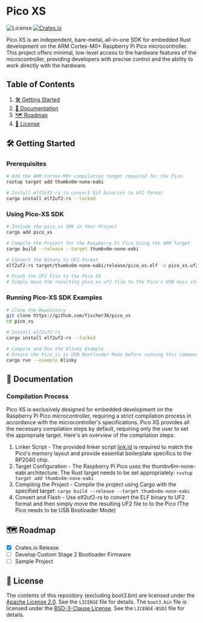 # Pico XS 
![License](https://img.shields.io/badge/license-Apache%202.0-blue.svg) [![Crates.io](https://img.shields.io/crates/v/pico_xs.svg)](https://crates.io/crates/pico_xs)


Pico XS is an independent, bare-metal, all-in-one SDK for embedded Rust development on the ARM Cortex-M0+ Raspberry Pi Pico microcontroller. This project offers minimal, low-level access to the hardware features of the microcontroller, providing developers with precise control and the ability to work directly with the hardware.
## Table of Contents
1. [🛠️ Getting Started](#️-getting-started)
2. [📝 Documentation](#-documentation)
3. [🗺️ Roadmap](#️-roadmap)
4. [📜 License](#-license)

## 🛠️ Getting Started

### Prerequisites
```bash
# Add the ARM Cortex-M0+ compilation target required for the Pico
rustup target add thumbv6m-none-eabi

# Install elf2uf2-rs to convert ELF binaries to UF2 format
cargo install elf2uf2-rs --locked
```

### Using Pico-XS SDK
```bash
# Include the pico_xs SDK in Your Project
cargo add pico_xs

# Compile the Project for the Raspberry Pi Pico Using the ARM Target
cargo build --release --target thumbv6m-none-eabi

# Convert the Binary to UF2 Format
elf2uf2-rs target/thumbv6m-none-eabi/release/pico_xs.elf -o pico_xs.uf2 

# Flash the UF2 File to the Pico XS
# Simply move the resulting pico_xs.uf2 file to the Pico's USB mass storage device (appears as RPI-RP2 when in bootloader mode).
```

### Running Pico-XS SDK Examples
```bash
# Clone the Repository
git clone https://github.com/fischer36/pico_xs
cd pico_xs

# Install elf2uf2-rs
cargo install elf2uf2-rs --locked

# Compile and Run the blinky Example
# Ensure the Pico is in USB Bootloader Mode before running this command.
cargo run --example blinky
```

## 📝 Documentation

### Compilation Process
Pico XS is exclusively designed for embedded development on the Raspberry Pi Pico microcontroller, requiring a strict compilation process in accordance with the microcontroller's specifications. Pico XS provides all the necessary compilation steps by default, requiring only the user to set the appropriate target. Here's an overview of the compilation steps:
1. Linker Script - The provided linker script [link.ld](./link.ld) is required to match the Pico's memory layout and provide essential boilerplate specifics to the RP2040 chip.
2. Target Configuration - The Raspberry Pi Pico uses the thumbv6m-none-eabi architecture. The Rust target needs to be set appropriately: ``rustup target add thumbv6m-none-eabi``
3. Compiling the Project - Compile the project using Cargo with the specified target: ``cargo build --release --target thumbv6m-none-eabi``
4. Convert and Flash - Use elf2uf2-rs to convert the ELF binary to UF2 format and then simply move the resulting UF2 file to to the Pico (The Pico needs to be USB Bootloader Mode)
## 🗺️ Roadmap
- [x] Crates.io Release
- [ ] Develop Custom Stage 2 Bootloader Firmware
- [ ] Sample Project

## 📜 License
The contents of this repository (excluding *boot3.bin*) are licensed under the [Apache License 2.0](LICENSE). See the `LICENSE` file for details. The `boot3.bin` file is licensed under the [BSD-3-Clause License](LICENSE-BSD3). See the `LICENSE-BSD3` file for details.
